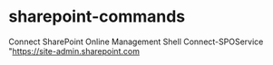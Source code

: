 # sharepoint-commands

Connect SharePoint Online Management Shell
Connect-SPOService "https://site-admin.sharepoint.com

